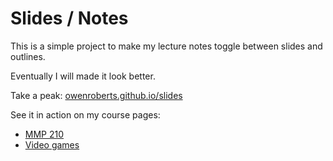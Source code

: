 # Slides / Notes

This is a simple project to make my lecture notes toggle between slides and outlines.  

Eventually I will made it look better.

Take a peak: [owenroberts.github.io/slides](https://owenroberts.github.io/slides)

See it in action on my course pages: 
- [MMP 210](http://owenroberts.github.io/mmp210/week2/)
- [Video games](http://owenroberts.github.io/videogames/week1/index.html)